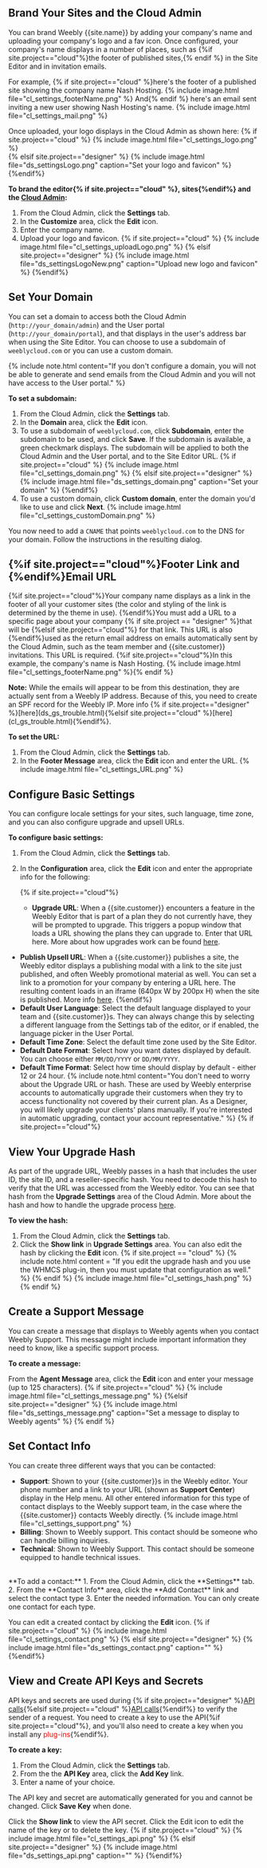 ## Brand Your Sites and the Cloud Admin
You can brand Weebly {{site.name}} by adding your company's name and uploading your company's logo and a fav icon. Once configured, your company's name displays in a number of places, such as {%if site.project=="cloud"%}the footer of published sites,{% endif %} in the Site Editor and in invitation emails.

For example, {% if site.project=="cloud" %}here's the footer of a published site showing the company name Nash Hosting.
{% include image.html file="cl_settings_footerName.png" %}
And{% endif %} here's an email sent inviting a new user showing Nash Hosting's name.
{% include image.html file="cl_settings_mail.png" %}<br>

​Once uploaded, your logo displays in the Cloud Admin as shown here:
{% if site.project=="cloud" %}
{% include image.html file="cl_settings_logo.png" %}<br>
{% elsif site.project=="designer" %}
{% include image.html file="ds_settingsLogo.png" caption="Set your logo and favicon" %}
{%endif%}

**To brand the editor{% if site.project=="cloud" %}, sites{%endif%} and the [Cloud Admin](http://weeblycloud.com/admin):**
1. From the Cloud Admin, click the **Settings** tab.
2. In the **Customize** area, click the **Edit** icon.
2. Enter the company name.
3. Upload your logo and favicon.
{% if site.project=="cloud" %}
{% include image.html file="cl_settings_uploadLogo.png" %}
{% elsif site.project=="designer" %}
{% include image.html file="ds_settingsLogoNew.png" caption="Upload new logo and favicon" %}
{%endif%}

## Set Your Domain

You can set a domain to access both the Cloud Admin (`http://your_domain/admin`) and the User portal (`http://your_domain/portal`), and that displays in the user's address bar when using the Site Editor. You can choose to use a subdomain of `weeblycloud.com` or you can use a custom domain.

{% include note.html content="If you don't configure a domain, you will not be able to generate and send emails from the Cloud Admin and you will not have access to the User portal." %}

**To set a subdomain:**
1. From the Cloud Admin, click the **Settings** tab.
2. In the **Domain** area, click the **Edit** icon.
3. To use a subdomain of `weeblycloud.com`, click **Subdomain**, enter the subdomain to be used, and click **Save**. If the subdomain is available, a green checkmark displays. The subdomain will be applied to both the Cloud Admin and the User portal, and to the Site Editor URL.
    {% if site.project=="cloud" %}
    {% include image.html file="cl_settings_domain.png" %}
    {% elsif site.project=="designer" %}
    {% include image.html file="ds_settings_domain.png" caption="Set your domain" %}
    {%endif%}
4. To use a custom domain, click **Custom domain**, enter the domain you'd like to use and click **Next**.
    {% include image.html file="cl_settings_customDomain.png" %}

You now need to add a `CNAME` that points `weeblycloud.com` to the DNS for your domain. Follow the instructions in the resulting dialog.

## {%if site.project=="cloud"%}Footer Link and {%endif%}Email URL

{%if site.project=="cloud"%}Your company name displays as a link in the footer of all your customer sites (the color and styling of the link is determined by the theme in use). {%endif%}You must add a URL to a specific page about your company {% if site.project == "designer" %}that will be {%elsif site.project=="cloud"%} for that link. This URL is also {%endif%}used as the return email address on emails automatically sent by the Cloud Admin, such as the team member and {{site.customer}} invitations. This URL is required. {%if site.project=="cloud"%}In this example, the company's name is Nash Hosting.
{% include image.html file="cl_settings_footerName.png" %}{% endif %}

<div markdown="span" class="alert alert-info" role="alert"><i class="fa fa-info-circle"></i> <b>Note:</b> While the emails will appear to be from this destination, they are actually sent from a Weebly IP address. Because of this, you need to create an SPF record for the Weebly IP. More info {% if site.project=="designer" %}[here](ds_gs_trouble.html){%elsif site.project=="cloud" %}[here](cl_gs_trouble.html){%endif%}.</div>

**To set the URL:**
1. From the Cloud Admin, click the **Settings** tab.
2. In the **Footer Message** area, click the **Edit** icon and enter the URL.
    {% include image.html file="cl_settings_URL.png" %}

## Configure Basic Settings

You can configure locale settings for your sites, such language, time zone, and you can also configure upgrade and upsell URLs.

**To configure basic settings:**

1. From the Cloud Admin, click the **Settings** tab.
2. In the **Configuration** area, click the **Edit** icon and enter the appropriate info for the following:

    {% if site.project=="cloud"%}
    * **Upgrade URL**: When a {{site.customer}} encounters a feature in the Weebly Editor that is part of a plan they do not currently have, they will be prompted to upgrade. This triggers a popup window that loads a URL showing the plans they can upgrade to. Enter that URL here. More about how upgrades work can be found [here](cl_gs_upgrades.html).

* **Publish Upsell URL**: When a {{site.customer}} publishes a site, the Weebly editor displays a publishing modal with a link to the site just published, and often Weebly promotional material as well. You can set a link to a promotion for your company by entering a URL here. The resulting content loads in an iframe (640px W by 200px H) when the site is published. More info [here](cl_gs_upgrades.html).
{%endif%}
* **Default User Language**: Select the default language displayed to your team and {{site.customer}}s. They can always change this by selecting a different language from the Settings tab of the editor, or if enabled, the language picker in the User Portal.
* **Default Time Zone**: Select the default time zone used by the Site Editor.
* **Default Date Format**: Select how you want dates displayed by default. You can choose either `MM/DD/YYYY` or `DD/MM/YYYY`.
* **Default Time Format**: Select how time should display by default - either 12 or 24 hour.
{% include note.html content="You don't need to worry about the Upgrade URL or hash. These are used by Weebly enterprise accounts to automatically upgrade their customers when they try to access functionality not covered by their current plan. As a Designer, you will likely upgrade your clients' plans manually. If you're interested in automatic upgrading, contact your account representative." %}
{% if site.project=="cloud"%}
## View Your Upgrade Hash

As part of the upgrade URL, Weebly passes in a hash that includes the user ID, the site ID, and a reseller-specific hash. You need to decode this hash to verify that the URL was accessed from the Weebly editor. You can see that hash from the **Upgrade Settings** area of the Cloud Admin. More about the hash and how to handle the upgrade process [here](cl_gs_upgrades.html).

**To view the hash:**
1. From the Cloud Admin, click the **Settings** tab.
2. Click the **Show link** in **Upgrade Settings** area. You can also edit the hash by clicking the **Edit** icon.
{% if site.project == "cloud" %}
{% include note.html content = "If you edit the upgrade hash and you use the WHMCS plug-in, then you must update that configuration as well." %}
{% endif %}
{% include image.html file="cl_settings_hash.png" %}
{% endif %}
## Create a Support Message

You can create a message that displays to Weebly agents when you contact Weebly Support. This message might include important information they need to know, like a specific support process.

**To create a message:**


From the **Agent Message** area, click the **Edit** icon and enter your message (up to 125 characters).
{% if site.project=="cloud" %}
{% include image.html file="cl_settings_message.png" %}
{%elsif site.project=="designer" %}
{% include image.html file="ds_settings_message.png" caption="Set a message to display to Weebly agents" %}
{% endif %}

## Set Contact Info

You can create three different ways that you can be contacted:
* **Support**: Shown to your {{site.customer}}s in the Weebly editor. Your phone number and a link to your URL (shown as **Support Center**) display in the Help menu. All other entered information for this type of contact displays to the Weebly support team, in the case where the {{site.customer}} contacts Weebly directly.
    {% include image.html file="cl_settings_support.png" %}
* **Billing**: Shown to Weebly support. This contact should be someone who can handle billing inquiries.
* **Technical**: Shown to Weebly Support. This contact should be someone equipped to handle technical issues.<br>
<br>
**To add a contact:**
1. From the Cloud Admin, click the **Settings** tab.
2. From the **Contact Info** area, click the **Add Contact** link and select the contact type
3. Enter the needed information. You can only create one contact for each type.

You can edit a created contact by clicking the **Edit** icon.
{% if site.project=="cloud" %}
{% include image.html file="cl_settings_contact.png" %}
{% elsif site.project=="designer" %}
{% include image.html file="ds_settings_contact.png" caption="" %}
{%endif%}

## View and Create API Keys and Secrets
API keys and secrets are used during {% if site.project=="designer" %}[API calls](ds_api_about.html){%elsif site.project=="cloud" %}[API calls](cl_api_about.html){%endif%} to verify the sender of a request. You need to create a key to use the API{%if site.project=="cloud"%}, and you'll also need to create a key when you install any <span style="color: red">plug-ins</span>{%endif%}.

**To create a key:**
1. From the Cloud Admin, click the **Settings** tab.
2. From the the **API Key** area, click the **Add Key** link.
3. Enter a name of your choice.

The API key and secret are automatically generated for you and cannot be changed. Click **Save Key** when done.

Click the **Show link** to view the API secret. Click the Edit icon to edit the name of the key or to delete the key.
{% if site.project=="cloud" %}
{% include image.html file="cl_settings_api.png" %}
{% elsif site.project=="designer" %}
{% include image.html file="ds_settings_api.png" caption="" %}
{%endif%}
